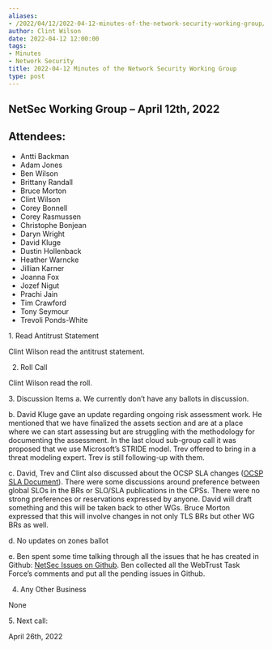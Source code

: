 ```yaml
---
aliases:
- /2022/04/12/2022-04-12-minutes-of-the-network-security-working-group/
author: Clint Wilson
date: 2022-04-12 12:00:00
tags:
- Minutes
- Network Security
title: 2022-04-12 Minutes of the Network Security Working Group
type: post
---
```


## NetSec Working Group – April 12th, 2022

## Attendees:

- Antti Backman
- Adam Jones
- Ben Wilson
- Brittany Randall
- Bruce Morton
- Clint Wilson
- Corey Bonnell
- Corey Rasmussen
- Christophe Bonjean
- Daryn Wright
- David Kluge
- Dustin Hollenback
- Heather Warncke
- Jillian Karner
- Joanna Fox
- Jozef Nigut
- Prachi Jain
- Tim Crawford
- Tony Seymour
- Trevoli Ponds-White

1. Read Antitrust Statement

Clint Wilson read the antitrust statement.

2. Roll Call

Clint Wilson read the roll.

3. Discussion Items
a. We currently don’t have any ballots in discussion.

b. David Kluge gave an update regarding ongoing risk assessment work. He mentioned that we have finalized the assets section and are at a place where we can start assessing but are struggling with the methodology for documenting the assessment. In the last cloud sub-group call it was proposed that we use Microsoft’s STRIDE model. Trev offered to bring in a threat modeling expert. Trev is still following-up with them.

c. David, Trev and Clint also discussed about the OCSP SLA changes ([OCSP SLA Document](https://docs.google.com/document/d/1hKSbbCXQbAxIX2MesHEoAS6q2PRQsbdCXXcwMx7fDQU/edit?usp=sharing&resourcekey=0-r6eCPgEcBHRhFd5iG0Y1Vw)). There were some discussions around preference between global SLOs in the BRs or SLO/SLA publications in the CPSs. There were no strong preferences or reservations expressed by anyone. David will draft something and this will be taken back to other WGs. Bruce Morton expressed that this will involve changes in not only TLS BRs but other WG BRs as well.

d. No updates on zones ballot

e. Ben spent some time talking through all the issues that he has created in Github: [NetSec Issues on Github](https://github.com/cabforum/netsec/issues). Ben collected all the WebTrust Task Force’s comments and put all the pending issues in Github.

4. Any Other Business

None

5. Next call:

April 26th, 2022